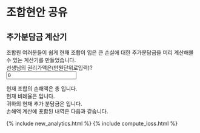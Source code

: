 # 조합현안 공유

## 추가분담금 계산기
조합원 여러분들이 쉽게 현재 조합이 입은 큰 손실에 대한 추가분담금을 미리 계산해볼 수 있는 계산기를 만들었습니다.
<br />
선생님의 권리가액은(만원단위로입력)?
<br />
<input id="your_money" value="0" type="number">
<br />

<div>
현재 조합의 손해액은 총
<span id="total_loss"></span>
입니다.
</div>
<div>
현재 비례율은
<span id="current_percentage"></span>
입니다.
</div>
<div>귀하의 현재 추가 분담금은
<span id="your_loss"></span>
입니다.
</div>
손해액 계산에 포함된 내역은 다음과 같습니다.
<div id="detail">
</div>

{% include new_analytics.html %}
{% include compute_loss.html %}
